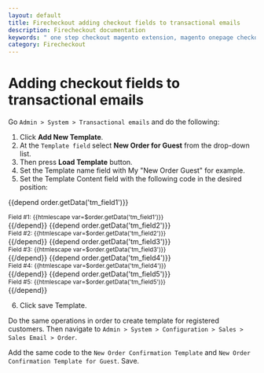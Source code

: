 ```yaml
---
layout: default
title: Firecheckout adding checkout fields to transactional emails
description: Firecheckout documentation
keywords: " one step checkout magento extension, magento onepage checkout, magento checkout extension, one step checkout magento, magento edit checkout fields, one step checkout module magento, one step checkout magento mobile, magento one page checkout extension, magento one page checkout responsive, magento one page checkout custom fields, how to create one page checkout magento, how to edit one page checkout magento, checkout module in magento, quick checkout module  "
category: Firecheckout
---
```


# Adding checkout fields to transactional emails

Go `Admin > System > Transactional emails` and do the following:

1. Click **Add New Template**.
2. At the `Template field` select **New Order for Guest** from the drop-down list.
3. Then press **Load Template** button.
4. Set the Template name field with My "New Order Guest" for example.
5. Set the Template Content field with the following code in the desired position:

{{depend order.getData('tm_field1')}} <p style="font-size:12px; line-height:16px; margin:0;">Field #1: {{htmlescape var=$order.getData('tm_field1')}}</p> {{/depend}}
{{depend order.getData('tm_field2')}} <p style="font-size:12px; line-height:16px; margin:0;">Field #2: {{htmlescape var=$order.getData('tm_field2')}}</p> {{/depend}}
{{depend order.getData('tm_field3')}} <p style="font-size:12px; line-height:16px; margin:0;">Field #3: {{htmlescape var=$order.getData('tm_field3')}}</p> {{/depend}}
{{depend order.getData('tm_field4')}} <p style="font-size:12px; line-height:16px; margin:0;">Field #4: {{htmlescape var=$order.getData('tm_field4')}}</p> {{/depend}}
{{depend order.getData('tm_field5')}} <p style="font-size:12px; line-height:16px; margin:0;">Field #5: {{htmlescape var=$order.getData('tm_field5')}}</p> {{/depend}}

6. Click save Template.

Do the same operations in order to create template for registered customers. Then navigate to `Admin > System > Configuration > Sales > Sales Email > Order`. 

Add the same code to the `New Order Confirmation Template` and `New Order Confirmation Template for Guest`. Save.